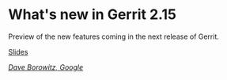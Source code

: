 # What's new in Gerrit 2.15

Preview of the new features coming in the next release of Gerrit.

[Slides](new-in-2.15.pdf)

*[Dave Borowitz, Google](../speakers.md#dborowitz)*
